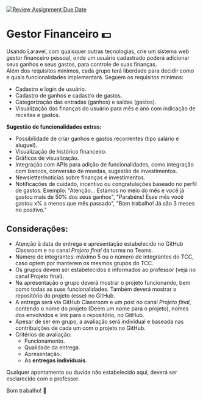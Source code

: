 [![Review Assignment Due Date](https://classroom.github.com/assets/deadline-readme-button-24ddc0f5d75046c5622901739e7c5dd533143b0c8e959d652212380cedb1ea36.svg)](https://classroom.github.com/a/fGGP68O9)
# Gestor Financeiro 💵
Usando Laravel, com quaisquer outras tecnologias, crie um sistema web gestor financeiro pessoal, onde um usuário cadastrado poderá adicionar seus ganhos e seus gastos, para controle de suas finanças.  
Além dos requisitos mínimos, cada grupo terá liberdade para decidir como e quais funcionalidades implementará. Seguem os requisitos mínimos:
 
- Cadastro e login de usuário.
- Cadastro de ganhos e cadastro de gastos.
- Categorização das entradas (ganhos) e saídas (gastos).
- Visualização das finanças do usuário para mês e ano com indicação de receitas e gastos.
 
**Sugestão de funcionalidades extras:**
 
- Possibilidade de criar ganhos e gastos recorrentes (tipo salário e aluguel).
- Visualização  de histórico financeiro.
- Gráficos de visualização.
- Integração com APIs para adição de funcionalidades, como integração com bancos, conversão de moedas, sugestão de investimentos.
- Newsletter/notícias sobre finanças e investimentos.
- Notificações de cuidado, incentivo ou congratulações baseado no perfil de gastos. Exemplo: "Atenção... Estamos no meio do mês e você já gastou mais de 50% dos seus ganhos", "Parabéns! Esse mês você gastou x% a menos que mês passado", "Bom trabalho! Já são 3 meses no positivo."

## Considerações:

- Atenção à data de entrega e apresentação estabelecido no GitHub Classroom e no canal *Projeto final* da turma no Teams.
- Número de integrantes: máximo 5 ou o número de integrantes do TCC, caso optem por manterem os mesmos grupos do TCC.
- Os grupos devem ser estabelecidos e informados ao professor (veja no canal Projeto final).
- Na apresentação o grupo deverá mostrar o projeto funcionando, bem como todas as suas funcionalidades. Também deverá mostrar o repositório do projeto (esse) no GitHub.
- A entrega será via GitHub Classroom e um post no canal *Projeto final*, contendo o nome do projeto (Deem um nome para o projeto), nomes dos envolvidos e link para o repositório, no GitHub.
- Apesar de ser em grupo, a avaliação será individual e baseada nas contribuições de cada um com o projeto no GitHub.
- Critérios de avaliação:
    - Funcionamento.
    - Qualidade da entrega.
    - Apresentação.
    - As **entregas individuais**.
 
Qualquer apontamento ou duvida não estabelecido aqui, deverá ser esclarecido com o professor.
 
Bom trabalho! 🚀
